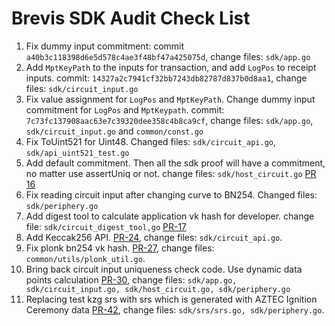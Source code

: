# Brevis SDK Audit Check List

1. Fix dummy input commitment: commit `a40b3c118398d6e5d578c4ae3f48bf47a425075d`, change files: `sdk/app.go`
2. Add `MptKeyPath` to the inputs for transaction, and add `LogPos` to receipt inputs. commit: `14327a2c7941cf32bb7243db82787d837b0d8aa1`, change files: `sdk/circuit_input.go`
3. Fix value assignment for `LogPos` and `MptKeyPath`. Change dummy input commitment for `LogPos` and `MptKeypath`. commit: `7c73fc137908aac63e7c39320dee358c4b8ca9cf`, change files: `sdk/app.go`, `sdk/circuit_input.go` and `common/const.go`
4. Fix ToUint521 for Uint48. Changed files: `sdk/circuit_api.go`, `sdk/api_uint521_test.go`
5. Add default commitment. Then all the sdk proof will have a commitment, no matter use assertUniq or not. change files: `sdk/host_circuit.go` [PR 16](https://github.com/brevis-network/brevis-sdk/pull/16)
6. Fix reading circuit input after changing curve to BN254. Changed files: `sdk/periphery.go`
7. Add digest tool to calculate application vk hash for developer. change file: `sdk/circuit_digest_tool,go` [PR-17](https://github.com/brevis-network/brevis-sdk/pull/17)
8. Add Keccak256 API. [PR-24](https://github.com/brevis-network/brevis-sdk/pull/24), change files: `sdk/circuit_api.go`.
9. Fix plonk bn254 vk hash. [PR-27](https://github.com/brevis-network/brevis-sdk/pull/27), change files: `common/utils/plonk_util.go`.
10. Bring back circuit input uniqueness check code. Use dynamic data points calculation [PR-30](https://github.com/brevis-network/brevis-sdk/pull/30), change files: `sdk/app.go, sdk/circuit_input.go, sdk/host_circuit.go, sdk/periphery.go`
11. Replacing test kzg srs with srs which is generated with AZTEC Ignition Ceremony data [PR-42](https://github.com/brevis-network/brevis-sdk/pull/42), change files: `sdk/srs/srs.go, sdk/periphery.go`.
